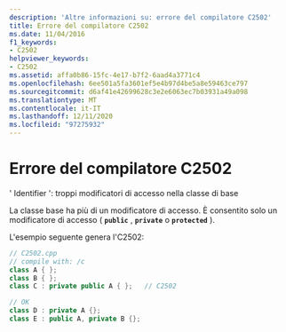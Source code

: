 ```yaml
---
description: 'Altre informazioni su: errore del compilatore C2502'
title: Errore del compilatore C2502
ms.date: 11/04/2016
f1_keywords:
- C2502
helpviewer_keywords:
- C2502
ms.assetid: affa0b86-15fc-4e17-b7f2-6aad4a3771c4
ms.openlocfilehash: 6ee501a5fa3601ef5e4b97d4be5a8e59463ce797
ms.sourcegitcommit: d6af41e42699628c3e2e6063ec7b03931a49a098
ms.translationtype: MT
ms.contentlocale: it-IT
ms.lasthandoff: 12/11/2020
ms.locfileid: "97275932"
---
```

# <a name="compiler-error-c2502"></a>Errore del compilatore C2502

' Identifier ': troppi modificatori di accesso nella classe di base

La classe base ha più di un modificatore di accesso. È consentito solo un modificatore di accesso ( **`public`** , **`private`** o **`protected`** ).

L'esempio seguente genera l'C2502:

```cpp
// C2502.cpp
// compile with: /c
class A { };
class B { };
class C : private public A { };   // C2502

// OK
class D : private A {};
class E : public A, private B {};
```
